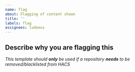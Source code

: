 ```yaml
---
name: flag
about: Flagging of content shown
title: ''
labels: flag
assignees: ludeeus
---
```


<!-- Learn how to submit an issue here https://hacs.xyz/docs/issues -->
## Describe why you are flagging this

_This template should **only** be used if a repository **needs** to be removed/blacklisted from HACS_